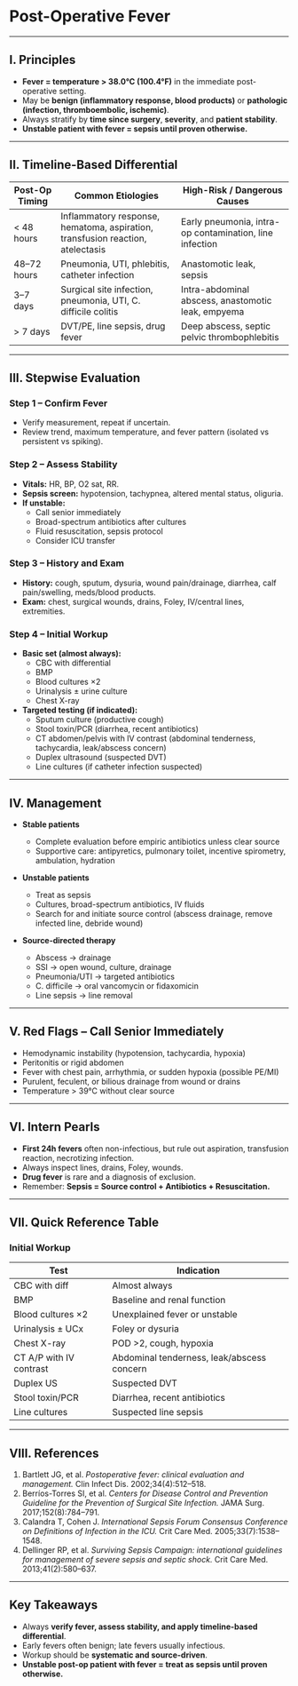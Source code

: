 # Post-Operative Fever  

---

## I. Principles  
- **Fever = temperature > 38.0°C (100.4°F)** in the immediate post-operative setting.  
- May be **benign (inflammatory response, blood products)** or **pathologic (infection, thromboembolic, ischemic)**.  
- Always stratify by **time since surgery**, **severity**, and **patient stability**.  
- **Unstable patient with fever = sepsis until proven otherwise.**  

---

## II. Timeline-Based Differential  

| Post-Op Timing | Common Etiologies | High-Risk / Dangerous Causes |
|----------------|------------------|------------------------------|
| < 48 hours | Inflammatory response, hematoma, aspiration, transfusion reaction, atelectasis | Early pneumonia, intra-op contamination, line infection |
| 48–72 hours | Pneumonia, UTI, phlebitis, catheter infection | Anastomotic leak, sepsis |
| 3–7 days | Surgical site infection, pneumonia, UTI, C. difficile colitis | Intra-abdominal abscess, anastomotic leak, empyema |
| > 7 days | DVT/PE, line sepsis, drug fever | Deep abscess, septic pelvic thrombophlebitis |

---

## III. Stepwise Evaluation  

### Step 1 – Confirm Fever  
- Verify measurement, repeat if uncertain.  
- Review trend, maximum temperature, and fever pattern (isolated vs persistent vs spiking).  

### Step 2 – Assess Stability  
- **Vitals:** HR, BP, O2 sat, RR.  
- **Sepsis screen:** hypotension, tachypnea, altered mental status, oliguria.  
- **If unstable:**  
  - Call senior immediately  
  - Broad-spectrum antibiotics after cultures  
  - Fluid resuscitation, sepsis protocol  
  - Consider ICU transfer  

### Step 3 – History and Exam  
- **History:** cough, sputum, dysuria, wound pain/drainage, diarrhea, calf pain/swelling, meds/blood products.  
- **Exam:** chest, surgical wounds, drains, Foley, IV/central lines, extremities.  

### Step 4 – Initial Workup  
- **Basic set (almost always):**  
  - CBC with differential  
  - BMP  
  - Blood cultures ×2  
  - Urinalysis ± urine culture  
  - Chest X-ray  
- **Targeted testing (if indicated):**  
  - Sputum culture (productive cough)  
  - Stool toxin/PCR (diarrhea, recent antibiotics)  
  - CT abdomen/pelvis with IV contrast (abdominal tenderness, tachycardia, leak/abscess concern)  
  - Duplex ultrasound (suspected DVT)  
  - Line cultures (if catheter infection suspected)  

---

## IV. Management  

- **Stable patients**  
  - Complete evaluation before empiric antibiotics unless clear source  
  - Supportive care: antipyretics, pulmonary toilet, incentive spirometry, ambulation, hydration  

- **Unstable patients**  
  - Treat as sepsis  
  - Cultures, broad-spectrum antibiotics, IV fluids  
  - Search for and initiate source control (abscess drainage, remove infected line, debride wound)  

- **Source-directed therapy**  
  - Abscess → drainage  
  - SSI → open wound, culture, drainage  
  - Pneumonia/UTI → targeted antibiotics  
  - C. difficile → oral vancomycin or fidaxomicin  
  - Line sepsis → line removal  

---

## V. Red Flags – Call Senior Immediately  
- Hemodynamic instability (hypotension, tachycardia, hypoxia)  
- Peritonitis or rigid abdomen  
- Fever with chest pain, arrhythmia, or sudden hypoxia (possible PE/MI)  
- Purulent, feculent, or bilious drainage from wound or drains  
- Temperature > 39°C without clear source  

---

## VI. Intern Pearls  
- **First 24h fevers** often non-infectious, but rule out aspiration, transfusion reaction, necrotizing infection.  
- Always inspect lines, drains, Foley, wounds.  
- **Drug fever** is rare and a diagnosis of exclusion.  
- Remember: **Sepsis = Source control + Antibiotics + Resuscitation.**  

---

## VII. Quick Reference Table  

### Initial Workup  

| Test | Indication |
|------|------------|
| CBC with diff | Almost always |
| BMP | Baseline and renal function |
| Blood cultures ×2 | Unexplained fever or unstable |
| Urinalysis ± UCx | Foley or dysuria |
| Chest X-ray | POD >2, cough, hypoxia |
| CT A/P with IV contrast | Abdominal tenderness, leak/abscess concern |
| Duplex US | Suspected DVT |
| Stool toxin/PCR | Diarrhea, recent antibiotics |
| Line cultures | Suspected line sepsis |

---

## VIII. References  

1. Bartlett JG, et al. *Postoperative fever: clinical evaluation and management.* Clin Infect Dis. 2002;34(4):512–518.  
2. Berríos-Torres SI, et al. *Centers for Disease Control and Prevention Guideline for the Prevention of Surgical Site Infection.* JAMA Surg. 2017;152(8):784–791.  
3. Calandra T, Cohen J. *International Sepsis Forum Consensus Conference on Definitions of Infection in the ICU.* Crit Care Med. 2005;33(7):1538–1548.  
4. Dellinger RP, et al. *Surviving Sepsis Campaign: international guidelines for management of severe sepsis and septic shock.* Crit Care Med. 2013;41(2):580–637.  

---

## Key Takeaways  
- Always **verify fever, assess stability, and apply timeline-based differential**.  
- Early fevers often benign; late fevers usually infectious.  
- Workup should be **systematic and source-driven**.  
- **Unstable post-op patient with fever = treat as sepsis until proven otherwise.**  
